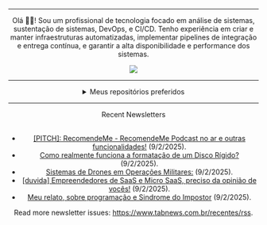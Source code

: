 <div align="center">
<hr>
<p>Olá 👋🏾! Sou um profissional de tecnologia focado em análise de sistemas, sustentação de sistemas, DevOps, e CI/CD. Tenho experiência em criar e manter infraestruturas automatizadas, implementar pipelines de integração e entrega contínua, e garantir a alta disponibilidade e performance dos sistemas.</p>
  <img src="https://media.giphy.com/media/yAGIvCiwPJn5C/giphy.gif">
<hr>
  <details>
  <summary>Meus repositórios preferidos</summary>
  <br />
  Alguns dos meus melhores repositórios:
  <br />
<br />
  <ul><li><a href=https://github.com/KubeNerd/aluratube target="_blank" rel="noopener noreferrer">KubeNerd/aluratube</a> (<b>0</b> ✨ and <b>0</b> 🍴): Aluratube - Desenvolvido durante a imersão React da Alura no final de 2022</li><li><a href=https://github.com/KubeNerd/nlw-ia target="_blank" rel="noopener noreferrer">KubeNerd/nlw-ia</a> (<b>0</b> ✨ and <b>0</b> 🍴): Projeto desenvolvido durante a NLW IA - Usando a API da OPENAI</li><li><a href=https://github.com/KubeNerd/nlw-journey-ia target="_blank" rel="noopener noreferrer">KubeNerd/nlw-journey-ia</a> (<b>0</b> ✨ and <b>0</b> 🍴): NLW IA - Agent de viagens usando python + langchain + GPT</li>
<li>More coming soon :).</li>
</ul>
  </details>
  <hr/>
    <summary>Recent Newsletters</summary>
  <br />
  <ul>
    <li><a href=https://www.tabnews.com.br/LuC45m4Th3u5/pitch-recomendeme-recomendeme-podcast-no-ar-e-outras-funcionalidades target="_blank" rel="noopener noreferrer">[PITCH]: RecomendeMe - RecomendeMe Podcast no ar e outras funcionalidades!</a> (9/2/2025).</li><li><a href=https://www.tabnews.com.br/MaquitoGW/como-realmente-funciona-a-formatacao-de-um-disco-rigido target="_blank" rel="noopener noreferrer">Como realmente funciona a formatação de um Disco Rígido?</a> (9/2/2025).</li><li><a href=https://www.tabnews.com.br/Ramon0001/sistemas-de-drones-em-operacoes-militares target="_blank" rel="noopener noreferrer">Sistemas de Drones em Operações Militares:</a> (9/2/2025).</li><li><a href=https://www.tabnews.com.br/rafinhahdc19/duvida-empreendedores-de-saas-e-micro-saas-preciso-da-opiniao-de-voces target="_blank" rel="noopener noreferrer">[duvida] Empreendedores de SaaS e Micro SaaS, preciso da opinião de vocês!</a> (9/2/2025).</li><li><a href=https://www.tabnews.com.br/matheusdevlopes/meu-relato-sobre-programacao-e-sindrome-do-impostor target="_blank" rel="noopener noreferrer">Meu relato, sobre programação e Sindrome do Impostor</a> (9/2/2025).</li>
  </ul>
<p>Read more newsletter issues: <a href="https://www.tabnews.com.br/recentes/rss">https://www.tabnews.com.br/recentes/rss</a>.</p>
  </details>
